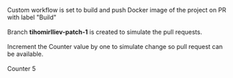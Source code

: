 Custom workflow is set to build and push Docker image of the project on PR with label "Build"<br><br>
Branch **tihomirIliev-patch-1** is created to simulate the pull requests.<br><br>
Increment the Counter value by one to simulate change so pull request can be available.<br><br>
Counter 5

